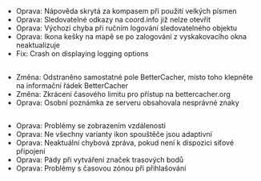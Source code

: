 ##
- Oprava: Nápověda skrytá za kompasem při použití velkých písmen
- Oprava: Sledovatelné odkazy na coord.info již nelze otevřít
- Oprava: Výchozí chyba při ručním logování sledovatelného objektu
- Oprava: Ikona kešky na mapě se po zalogování z vyskakovacího okna neaktualizuje
- Fix: Crash on displaying logging options

##
- Změna: Odstraněno samostatné pole BetterCacher, místo toho klepněte na informační řádek BetterCacher
- Změna: Zkrácení časového limitu pro přístup na bettercacher.org
- Oprava: Osobní poznámka ze serveru obsahovala nesprávné znaky

##
- Oprava: Problémy se zobrazením vzdálenosti
- Oprava: Ne všechny varianty ikon spouštěče jsou adaptivní
- Oprava: Neaktuální chybová zpráva, pokud není k dispozici síťové připojení
- Oprava: Pády při vytváření značek trasových bodů
- Oprava: Problémy s časovou zónou při přihlašování
